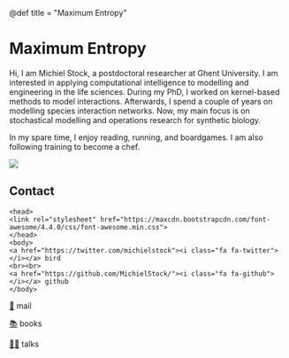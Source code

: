 @def title = "Maximum Entropy"

# Maximum Entropy

Hi, I am Michiel Stock, a postdoctoral researcher at Ghent University.
I am interested in applying computational intelligence to modelling and engineering in the life sciences.
During my PhD, I worked on kernel-based methods to model interactions.
Afterwards, I spend a couple of years on modelling species interaction networks.
Now, my main focus is on stochastical modelling and operations research for synthetic biology.

In my spare time, I enjoy reading, running, and boardgames. I am also following training to become a chef.

![](images/me.JPG)

## Contact

~~~
<head>
<link rel="stylesheet" href="https://maxcdn.bootstrapcdn.com/font-awesome/4.4.0/css/font-awesome.min.css">
</head>
<body>
<a href="https://twitter.com/michielstock"><i class="fa fa-twitter"></i></a> bird
<br><br>
<a href="https://github.com/MichielStock/"><i class="fa fa-github"></i></a> github
</body>
~~~

[📧](mailto:michielfmstock@gmail.com) mail

[📚](https://www.goodreads.com/user/show/4249244-michiel) books

[👨‍🏫](https://speakerdeck.com/michielstock) talks
